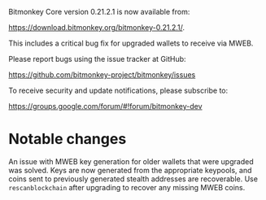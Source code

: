 Bitmonkey Core version 0.21.2.1 is now available from:

 <https://download.bitmonkey.org/bitmonkey-0.21.2.1/>.

This includes a critical bug fix for upgraded wallets to receive via MWEB.

Please report bugs using the issue tracker at GitHub:

  <https://github.com/bitmonkey-project/bitmonkey/issues>

To receive security and update notifications, please subscribe to:

  <https://groups.google.com/forum/#!forum/bitmonkey-dev>

Notable changes
===============

An issue with MWEB key generation for older wallets that were upgraded was solved.
Keys are now generated from the appropriate keypools, and coins sent to previously generated stealth addresses are recoverable.
Use `rescanblockchain` after upgrading to recover any missing MWEB coins.

